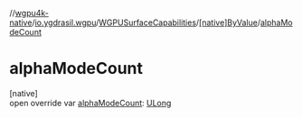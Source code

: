 //[wgpu4k-native](../../../../index.md)/[io.ygdrasil.wgpu](../../index.md)/[WGPUSurfaceCapabilities](../index.md)/[[native]ByValue](index.md)/[alphaModeCount](alpha-mode-count.md)

# alphaModeCount

[native]\
open override var [alphaModeCount](alpha-mode-count.md): [ULong](https://kotlinlang.org/api/core/kotlin-stdlib/kotlin/-u-long/index.html)
